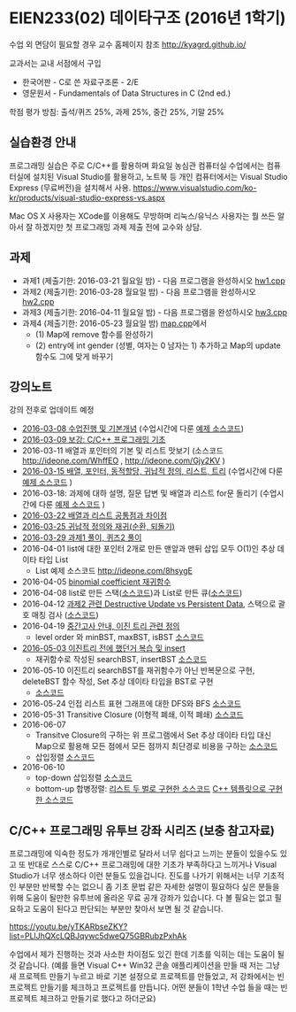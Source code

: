 # EIEN233(02) 데이타구조 (2016년 1학기)

수업 외 면담이 필요할 경우 교수 홈페이지 참조
http://kyagrd.github.io/

교과서는 교내 서점에서 구입
* 한국어판 - C로 쓴 자료구조론 - 2/E
* 영문원서 - Fundamentals of Data Structures in C (2nd ed.)

학점 평가 방침: 출석/퀴즈 25%, 과제 25%, 중간 25%, 기말 25%


## 실습환경 안내
프로그래밍 실습은 주로 C/C++를 활용하며
화요일 농심관 컴퓨터실 수업에서는 컴퓨터실에 설치된 Visual Studio를 활용하고,
노트북 등 개인 컴퓨터에서는 Visual Studio Express (무료버전)을 설치해서 사용.
https://www.visualstudio.com/ko-kr/products/visual-studio-express-vs.aspx

Mac OS X 사용자는 XCode를 이용해도 무방하며
리눅스/유닉스 사용자는 뭘 쓰든 알아서 잘 하겠지만
첫 프로그래밍 과제 제출 전에 교수와 상담.

## 과제
* 과제1 (제출기한: 2016-03-21 월요일 밤) - 다음 프로그램을 완성하시오 [hw1.cpp](https://github.com/kyagrd/eien233ds/blob/master/dirs/hw1/hw1.cpp) 
* 과제2 (제출기한: 2016-03-28 월요일 밤) - 다음 프로그램을 완성하시오 [hw2.cpp](https://github.com/kyagrd/eien233ds/blob/master/dirs/hw2/hw2.cpp)
* 과제3 (제출기한: 2016-04-11 월요일 밤) - 다음 프로그램을 완성하시오 [hw3.cpp](https://github.com/kyagrd/eien233ds/blob/master/dirs/hw3/hw3.cpp)
* 과제4 (제출기한: 2016-05-23 월요일 밤)
  [map.cpp](https://github.com/kyagrd/eien233ds/blob/master/dirs/0513/map.cpp)에서
  * (1) Map에 remove 함수를 완성하기
  * (2) entry에 int gender (성별, 여자는 0 남자는 1) 추가하고 Map의 update 함수도 그에 맞게 바꾸기

## 강의노트
강의 전후로 업데이트 예정

* [2016-03-08 수업진행 및 기본개념](https://slides.com/kyagrd/ds2016spring0308) (수업시간에 다룬 [예제 소스코드](https://github.com/kyagrd/eien233ds/tree/master/dirs/0308))
* [2016-03-09 보강: C/C++ 프로그래밍 기초](https://github.com/kyagrd/eien233ds/tree/master/dirs/0309)
* 2016-03-11 배열과 포인터의 기본 및 리스트 맛보기 (소스코드 http://ideone.com/WhffEO , http://ideone.com/Gjy2KV  )
* [2016-03-15 배열, 포인터, 동적할당, 귀납적 정의, 리스트, 트리](https://slides.com/kyagrd/ds2016spring0315) (수업시간에 다룬 [예제 소스코드](https://github.com/kyagrd/eien233ds/tree/master/dirs/0315) )
* 2016-03-18: 과제에 대하 설명, 질문 답변 및 배열과 리스트 for문 돌리기 (수업시간에 다룬 [예제 소스코드](https://github.com/kyagrd/eien233ds/tree/master/dirs/0318) )
* [2016-03-22 배열과 리스트 공통점과 차이점](https://slides.com/kyagrd/ds2016spring0322)
* [2016-03-25 귀납적 정의와 재귀(순환, 되돌기)](https://slides.com/kyagrd/ds2016spring0325)
* [2016-03-29 과제1 풀이, 퀴즈2 풀이](http://slides.com/kyagrd/ds2016spring0329)
* 2016-04-01 list에 대한 포인터 2개로 만든 맨앞과 맨뒤 삽입 모두 O(1)인 추상 데이타 타입 List
  * List 예제 소스코드 http://ideone.com/8hsygE
* 2016-04-05 [binomial coefficient 재귀함수](https://github.com/kyagrd/eien233ds/blob/master/dirs/0405/choose.cpp)
* 2016-04-08 list로 만든 스택([소스코드](http://ideone.com/5FQ2y5))과 List로 만든 큐([소스코드](http://ideone.com/wTAb3T))
* 2016-04-12 [과제2 관련 Destructive Update vs Persistent Data](https://slides.com/kyagrd/ds2016spring0412), 스택으로 괄호 매칭 검사 ([소스코드](https://github.com/kyagrd/eien233ds/blob/master/dirs/0412/parenmatch.cpp))
* 2016-04-19 [중간고사 안내, 이진 트리 관련 정의](https://slides.com/kyagrd/ds2016spring0419)
  * level order 와 minBST, maxBST, isBST [소스코드](https://github.com/kyagrd/eien233ds/blob/master/dirs/0419/LevelOrder_isBST.cpp)
* [2016-05-03 이진트리 전에 했던거 복습 및 insert](https://slides.com/kyagrd/ds2016spring0503)
  * 재귀함수로 작성된 searchBST, insertBST [소스코드](https://github.com/kyagrd/eien233ds/blob/master/dirs/0503/insertBST.cpp) 
* 2016-05-10 이진트리 searchBST를 재귀함수가 아닌 반복문으로 구현, deleteBST 함수 작성, Set 추상 데이타 타입을 BST로 구현
  * [소스코드](https://github.com/kyagrd/eien233ds/blob/master/dirs/0510/setWithBST.cpp)
* 2016-05-24 인접 리스트 표현 그래프에 대한 DFS와 BFS [소스코드](https://github.com/kyagrd/eien233ds/tree/master/dirs/0524)
* 2016-05-31 Transitive Closure (이형적 폐쇄, 이적 폐쇄) [소스코드](https://github.com/kyagrd/eien233ds/blob/master/dirs/0531/trans.cpp)
* 2016-06-07
   * Transitve Closure의 구하는 위 프로그램에서 Set 추상 데이타 타입 대신 Map으로 활용해 모든 점에서 모든 점까지 최단경로 비용을 구하는 [소스코드](https://github.com/kyagrd/eien233ds/blob/master/dirs/0531/shortest.cpp)
   * 삽입정렬 [소스코드](https://github.com/kyagrd/eien233ds/blob/master/dirs/0607/isort.cpp)
* 2016-06-10
   * top-down 삽입정렬 [소스코드](https://github.com/kyagrd/eien233ds/blob/master/dirs/0607/isort.cpp)
   * bottom-up 합병정렬:
   [리스트 두 벌로 구현한 소스코드](https://github.com/kyagrd/eien233ds/blob/master/dirs/0607/msort2.cpp)
   [C++ 템플릿으로 구현한 소스코드](https://github.com/kyagrd/eien233ds/blob/master/dirs/0607/msort.cpp)

## C/C++ 프로그래밍 유투브 강좌 시리즈 (보충 참고자료)
프로그래밍에 익숙한 정도가 개개인별로 달라서 너무 쉽다고 느끼는 분들이 있을수도
있고 또 반대로 스스로 C/C++ 프로그래밍에 대한 기초가 부족하다고 느끼거나
Visual Studio가 너무 생소하다 이런 분들도 있을겁니다. 진도를 나가기 위해서는
너무 기초적인 부분만 반복할 수는 없으니 좀 기초 문법 같은 자세한 설명이 필요하다
싶은 분들을 위해 도움이 될만한 유투브에 올라온 무료 공개 강좌가 있습니다.
다 볼 필요는 없고 필요하고 도움이 된다고 판단되는 부분만 찾아서 보면 될 것 같습니다.

https://youtu.be/yTKARbseZKY?list=PLlJhQXcLQBJqywc5dweQ75GBRubzPxhAk

수업에서 제가 진행하는 것과 사소한 차이점도 있긴 한데 기초를 익히는 데는 도움이 될 것 같습니다.
(예를 들면 Visual C++ Win32 콘솔 애플리케이션을 만들 때 저는
그냥 새 프로젝트 만들기 누르고 바로 기본 설정으로 프로젝트를 만들었고,
저 강좌에서는 빈 프로젝트 만들기를 체크하고 프로젝트를 만듭니다.
어떤 분들이 1학년 수업 들을 때는 빈 프로젝트 체크하고 만들기로 했다고 하더군요)
